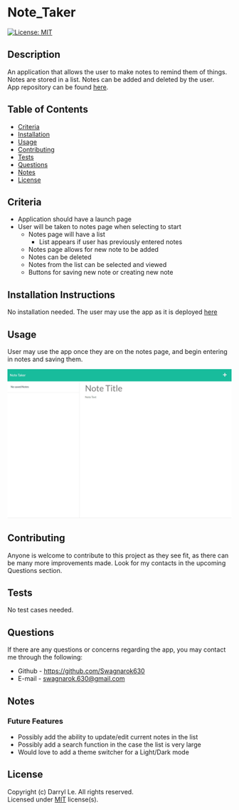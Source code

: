 # Note_Taker

[![License: MIT](https://img.shields.io/badge/License-MIT-yellow.svg)](https://opensource.org/licenses/MIT)

## Description

An application that allows the user to make notes to remind them of things. Notes are stored in a list. Notes can be added and deleted by the user.  
App repository can be found [here](https://github.com/Swagnarok630/Note_Taker).

## Table of Contents

* [Criteria](#criteria)
* [Installation](#installation)
* [Usage](#usage)
* [Contributing](#contributing)
* [Tests](#tests)
* [Questions](#questions)
* [Notes](#notes)
* [License](#license)

## <a name="criteria"></a>Criteria

* Application should have a launch page
* User will be taken to notes page when selecting to start
   * Notes page will have a list
      * List appears if user has previously entered notes
   * Notes page allows for new note to be added
   * Notes can be deleted
   * Notes from the list can be selected and viewed
   * Buttons for saving new note or creating new note

## <a name="installation"></a>Installation Instructions

No installation needed. The user may use the app as it is deployed [here](https://note-taker-s630.herokuapp.com/)

## <a name="usage"></a>Usage

User may use the app once they are on the notes page, and begin entering in notes and saving them.

![App in action](notedefault.gif)

## <a name="contributing"></a>Contributing

Anyone is welcome to contribute to this project as they see fit, as there can be many more improvements made. Look for my contacts in the upcoming Questions section.

## <a name="tests"></a>Tests

No test cases needed.

## <a name="questions"></a>Questions

If there are any questions or concerns regarding the app, you may contact me through the following:
* Github - <https://github.com/Swagnarok630>
* E-mail - swagnarok.630@gmail.com

## <a name="notes"></a>Notes

### Future Features
* Possibly add the ability to update/edit current notes in the list
* Possibly add a search function in the case the list is very large
* Would love to add a theme switcher for a Light/Dark mode

## <a name="license"></a>License

Copyright (c) Darryl Le. All rights reserved.  
Licensed under [MIT](https://opensource.org/licenses/MIT) license(s).
